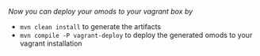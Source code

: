 *Now you can deploy your omods to your vagrant box by*
* `mvn clean install` to generate the artifacts
* `mvn compile -P vagrant-deploy` to deploy the generated omods to your vagrant installation